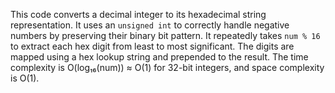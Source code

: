 This code converts a decimal integer to its hexadecimal string representation. It uses an `unsigned int` to correctly handle negative numbers by preserving their binary bit pattern. It repeatedly takes `num % 16` to extract each hex digit from least to most significant. The digits are mapped using a hex lookup string and prepended to the result. The time complexity is O(log₁₆(num)) ≈ O(1) for 32-bit integers, and space complexity is O(1).

